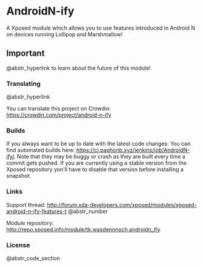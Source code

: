 # AndroidN-ify

A Xposed module which allows you to use features introduced in Android N on devices running Lollipop and Marshmallow!

## Important

@abstr_hyperlink to learn about the future of this module!

### Translating

@abstr_hyperlink 

You can translate this project on Crowdin: https://crowdin.com/project/android-n-ify

### Builds

If you always want to be up to date with the latest code changes: You can find automated builds here: https://ci.paphonb.xyz/jenkins/job/AndroidN-ify/. Note that they may be buggy or crash as they are built every time a commit gets pushed. If you are currently using a stable version from the Xposed repository yon'll have to disable that version before installing a snapshot.

### Links

Support thread: http://forum.xda-developers.com/xposed/modules/xposed-android-n-ify-features-t @abstr_number 

Module repository: http://repo.xposed.info/module/tk.wasdennnoch.androidn_ify

### License

@abstr_code_section 
